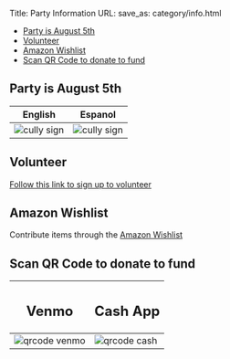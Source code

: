 Title: Party Information
URL:
save_as: category/info.html

- [Party is August 5th](#party-is-august-5th)
- [Volunteer](#volunteer)
- [Amazon Wishlist](#amazon-wishlist)
- [Scan QR Code to donate to fund](#scan-qr-code-to-donate-to-fund)

## Party is August 5th

| English                                  | Espanol                                                |
| ---------------------------------------- | ------------------------------------------------------ |
| ![cully sign]({static}/images/flyer.png) | ![cully sign]({static}/images/flyer_spanish_sized.png) |

## Volunteer
[Follow this link to sign up to volunteer](https://volunteersignup.org/9FX8C)

## Amazon Wishlist
Contribute items through the [Amazon Wishlist](https://www.amazon.com/hz/wishlist/ls/2G4PP9UICVTOK?ref_=wl_share)

## Scan QR Code to donate to fund

| <h2>Venmo</h2>                             | <h2> Cash App</h2>                       |
| ------------------------------------------ | ---------------------------------------- |
| ![qrcode venmo]({static}/images/venmo.png) | ![qrcode cash]({static}/images/cash.png) |
